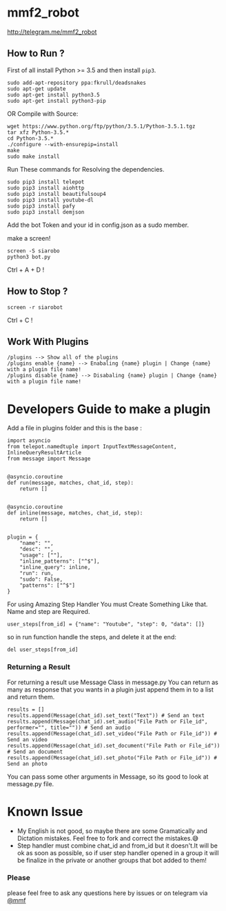# mmf2_robot
http://telegram.me/mmf2_robot

## How to Run ?
First of all install Python >= 3.5 and then install `pip3`.
```
sudo add-apt-repository ppa:fkrull/deadsnakes
sudo apt-get update
sudo apt-get install python3.5
sudo apt-get install python3-pip
```
OR Compile with Source:
```
wget https://www.python.org/ftp/python/3.5.1/Python-3.5.1.tgz
tar xfz Python-3.5.*
cd Python-3.5.*
./configure --with-ensurepip=install
make
sudo make install
```
Run These commands for Resolving the dependencies.

```
sudo pip3 install telepot
sudo pip3 install aiohttp
sudo pip3 install beautifulsoup4
sudo pip3 install youtube-dl
sudo pip3 install pafy
sudo pip3 install demjson
```

Add the bot Token and your id in config.json as a sudo member.

make a screen!
```
screen -S siarobo
python3 bot.py
```
Ctrl + A + D !

## How to Stop ?
```
screen -r siarobot
```
Ctrl + C !
## Work With Plugins
```
/plugins --> Show all of the plugins
/plugins enable {name} --> Enabaling {name} plugin | Change {name} with a plugin file name!
/plugins disable {name} --> Disabaling {name} plugin | Change {name} with a plugin file name!
```
# Developers Guide to make a plugin
Add a file in plugins folder and this is the base :
```
import asyncio
from telepot.namedtuple import InputTextMessageContent, InlineQueryResultArticle
from message import Message


@asyncio.coroutine
def run(message, matches, chat_id, step):
    return []


@asyncio.coroutine
def inline(message, matches, chat_id, step):
    return []


plugin = {
    "name": "",
    "desc": "",
    "usage": [""],
    "inline_patterns": ["^$"],
    "inline_query": inline,
    "run": run,
    "sudo": False,
    "patterns": ["^$"]
}

```
For using Amazing Step Handler You must Create Something Like that.
Name and step are Required.
```
user_steps[from_id] = {"name": "Youtube", "step": 0, "data": []}
```
so in run function handle the steps, and delete it at the end:
```
del user_steps[from_id]
```
### Returning a Result
For returning a result use Message Class in message.py
You can return as many as response that you wants in a plugin just append them in to a list and return them.
```
results = []
results.append(Message(chat_id).set_text("Text")) # Send an text
results.append(Message(chat_id).set_audio("File Path or File_id", performer="", title="")) # Send an audio
results.append(Message(chat_id).set_video("File Path or File_id")) # Send an video
results.append(Message(chat_id).set_document("File Path or File_id")) # Send an document
results.append(Message(chat_id).set_photo("File Path or File_id")) # Send an photo
```
You can pass some other arguments in Message, so its good to look at message.py file.
# Known Issue
* My English is not good, so maybe there are some Gramatically and Dictation mistakes. Feel free to fork and correct the mistakes.😅
* Step handler must combine chat_id and from_id but it doesn't.It will be ok as soon as possible, so if user step handler opened in a group it will be finalize in the private or another groups that bot added to them!




### Please
please feel free to ask any questions here by issues or on telegram via [@mmf](https://telegram.me/Ww_king_mmf_wW)
